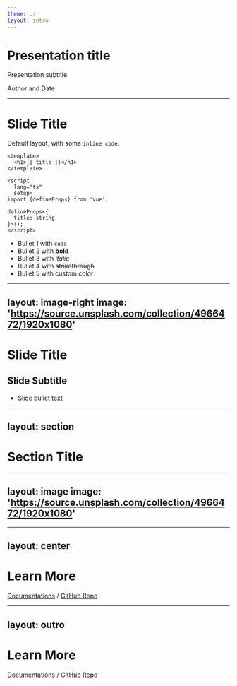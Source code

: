```yaml
---
theme: ./
layout: intro
---
```


# Presentation title

Presentation subtitle

<div class="absolute bottom-10">
  <span class="font-700">
    Author and Date
  </span>
</div>

---

# Slide Title

Default layout, with some `inline code`.

```vue
<template>
  <h1>{{ title }}</h1>
</template>

<script
  lang="ts"
  setup>
import {defineProps} from 'vue';

defineProps<{
  title: string
}>();
</script>
```

- Bullet 1 with `code`
- Bullet 2 with **bold**
- Bullet 3 with *italic*
- Bullet 4 with ~~strikethrough~~
- Bullet 5 with <span class="text-red-500">
  custom</span> <span class="text-blue-500">color</span>

---
layout: image-right
image: 'https://source.unsplash.com/collection/4966472/1920x1080'
---

# Slide Title

## Slide Subtitle

* Slide bullet text

---
layout: section
---

# Section Title

---
layout: image
image: 'https://source.unsplash.com/collection/4966472/1920x1080'
---

---
layout: center
---

# Learn More

[Documentations](https://sli.dev) / [GitHub Repo](https://github.com/slidevjs/slidev)

---
layout: outro
---

# Learn More

[Documentations](https://sli.dev) / [GitHub Repo](https://github.com/slidevjs/slidev)
